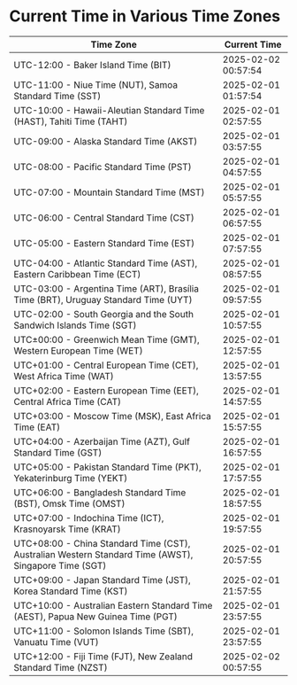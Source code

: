 # Current Time in Various Time Zones

| Time Zone | Current Time |
|-----------|--------------|
| UTC-12:00 - Baker Island Time (BIT) | 2025-02-02 00:57:54 |
| UTC-11:00 - Niue Time (NUT), Samoa Standard Time (SST) | 2025-02-01 01:57:54 |
| UTC-10:00 - Hawaii-Aleutian Standard Time (HAST), Tahiti Time (TAHT) | 2025-02-01 02:57:55 |
| UTC-09:00 - Alaska Standard Time (AKST) | 2025-02-01 03:57:55 |
| UTC-08:00 - Pacific Standard Time (PST) | 2025-02-01 04:57:55 |
| UTC-07:00 - Mountain Standard Time (MST) | 2025-02-01 05:57:55 |
| UTC-06:00 - Central Standard Time (CST) | 2025-02-01 06:57:55 |
| UTC-05:00 - Eastern Standard Time (EST) | 2025-02-01 07:57:55 |
| UTC-04:00 - Atlantic Standard Time (AST), Eastern Caribbean Time (ECT) | 2025-02-01 08:57:55 |
| UTC-03:00 - Argentina Time (ART), Brasília Time (BRT), Uruguay Standard Time (UYT) | 2025-02-01 09:57:55 |
| UTC-02:00 - South Georgia and the South Sandwich Islands Time (SGT) | 2025-02-01 10:57:55 |
| UTC±00:00 - Greenwich Mean Time (GMT), Western European Time (WET) | 2025-02-01 12:57:55 |
| UTC+01:00 - Central European Time (CET), West Africa Time (WAT) | 2025-02-01 13:57:55 |
| UTC+02:00 - Eastern European Time (EET), Central Africa Time (CAT) | 2025-02-01 14:57:55 |
| UTC+03:00 - Moscow Time (MSK), East Africa Time (EAT) | 2025-02-01 15:57:55 |
| UTC+04:00 - Azerbaijan Time (AZT), Gulf Standard Time (GST) | 2025-02-01 16:57:55 |
| UTC+05:00 - Pakistan Standard Time (PKT), Yekaterinburg Time (YEKT) | 2025-02-01 17:57:55 |
| UTC+06:00 - Bangladesh Standard Time (BST), Omsk Time (OMST) | 2025-02-01 18:57:55 |
| UTC+07:00 - Indochina Time (ICT), Krasnoyarsk Time (KRAT) | 2025-02-01 19:57:55 |
| UTC+08:00 - China Standard Time (CST), Australian Western Standard Time (AWST), Singapore Time (SGT) | 2025-02-01 20:57:55 |
| UTC+09:00 - Japan Standard Time (JST), Korea Standard Time (KST) | 2025-02-01 21:57:55 |
| UTC+10:00 - Australian Eastern Standard Time (AEST), Papua New Guinea Time (PGT) | 2025-02-01 23:57:55 |
| UTC+11:00 - Solomon Islands Time (SBT), Vanuatu Time (VUT) | 2025-02-01 23:57:55 |
| UTC+12:00 - Fiji Time (FJT), New Zealand Standard Time (NZST) | 2025-02-02 00:57:55 |
